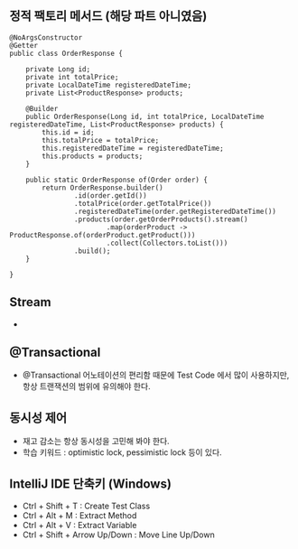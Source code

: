 ## 정적 팩토리 메서드 (해당 파트 아니였음)

```
@NoArgsConstructor
@Getter
public class OrderResponse {

    private Long id;
    private int totalPrice;
    private LocalDateTime registeredDateTime;
    private List<ProductResponse> products;

    @Builder
    public OrderResponse(Long id, int totalPrice, LocalDateTime registeredDateTime, List<ProductResponse> products) {
        this.id = id;
        this.totalPrice = totalPrice;
        this.registeredDateTime = registeredDateTime;
        this.products = products;
    }

    public static OrderResponse of(Order order) {
        return OrderResponse.builder()
                .id(order.getId())
                .totalPrice(order.getTotalPrice())
                .registeredDateTime(order.getRegisteredDateTime())
                .products(order.getOrderProducts().stream()
                        .map(orderProduct -> ProductResponse.of(orderProduct.getProduct()))
                        .collect(Collectors.toList()))
                .build();
    }

}
```

## Stream

- 

## @Transactional

- @Transactional 어노테이션의 편리함 때문에 Test Code 에서 많이 사용하지만, 항상 트랜잭션의 범위에 유의해야 한다. 


## 동시성 제어

- 재고 감소는 항상 동시성을 고민해 봐야 한다.
- 학습 키워드 : optimistic lock, pessimistic lock 등이 있다.

## IntelliJ IDE 단축키 (Windows)

- Ctrl + Shift + T : Create Test Class
- Ctrl + Alt + M : Extract Method
- Ctrl + Alt + V : Extract Variable
- Ctrl + Shift + Arrow Up/Down : Move Line Up/Down